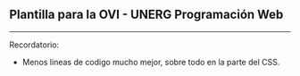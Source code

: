 <h2>Plantilla para la OVI - UNERG Programación Web</h2>

----------------------------------------------

Recordatorio:

- Menos lineas de codigo mucho mejor, sobre todo en la parte del CSS.

